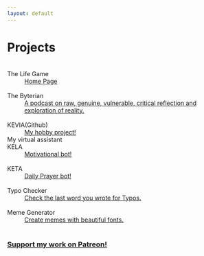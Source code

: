 ```yaml
---
layout: default
---
```


# Projects

<!--
<dt>&nbsp;</dt>
<dt>temporary in progress</dt>
<dd><a href="/projects_crypto_calculator.html">under construction</a> </dd>
-->

<dt>&nbsp;</dt>
<dt>The Life Game</dt>
<dd><a href="https://thelifega.me">Home Page</a> </dd>

<dt>&nbsp;</dt>
<dt>The Byterian</dt>
<dd><a href="/thebyterian.html">A podcast on raw, genuine, vulnerable, critical reflection and exploration of reality.</a> </dd>

<dt>&nbsp;</dt>
<dt>KEVIA(Github)</dt>
<dd><a href="https://github.com/kuz3/KEVIA">My hobby project!</a>  </dd>
My virtual assistant

<dt>KELA </dt>
<dd><a href="https://jamesbytes.trinket.io/sites/kela">Motivational bot!</a> </dd>

<dt>&nbsp;</dt>
<dt>KETA </dt>
<dd><a href="https://jamesbytes.trinket.io/sites/keta">Daily Prayer bot! </a> </dd>

<dt>&nbsp;</dt>
<dt>Typo Checker </dt>
<dd><a href="/projects_typocheck.html">Check the last word you wrote for Typos.</a> </dd>


<dt>&nbsp;</dt>
<dt>Meme Generator </dt>
<dd><a href="/projects_beautifulmemes.html">Create memes with beautiful fonts.</a> </dd>

<!--
<dt>&nbsp;</dt>
<dt>The Banks of Speechlessness </dt>
<dd>System for creating your own random speaking bot! ..release TBD </dd>
<br>
-->


<dt>&nbsp;</dt>

### [Support my work on Patreon!](https://patreon.com/motibytes)

<br>


<!--
## Ideas

   under dev
    [collection()](/ideas.html) -->
